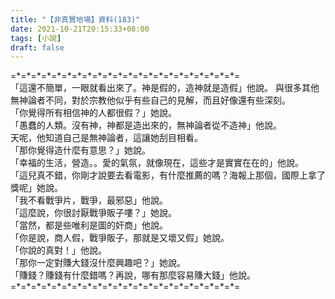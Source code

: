 ```yaml
---
title: "【非真實地場】資料(183)"
date: 2021-10-21T20:15:33+08:00
tags: [小說]
draft: false
---
```


=\*=\*=\*=\*=\*=\*=\*=\*=\*=\*=\*=\*=\*=\*=\*=\*=\*=\*=\*=\*=\*=\*=  
「這還不簡單，一眼就看出來了。神是假的，造神就是造假」他說。 
與很多其他無神論者不同，對於宗教他似乎有些自己的見解，而且好像還有些深刻。  
「你覺得所有相信神的人都很假？」她說。  
「愚蠢的人類。沒有神，神都是造出來的，無神論者從不造神」他說。  
天呢，他知道自己是無神論者，這讓她刮目相看。  
「那你覺得造什麼有意思？」她說。  
「幸福的生活，營造。。愛的氣氛，就像現在，這些才是實實在在的」他說。  
「這兒真不錯，你剛才說要去看電影，有什麼推薦的嗎？海報上那個，國際上拿了獎呢」她說。  
「我不看戰爭片，戰爭，最邪惡」他說。  
「這麼說，你很討厭戰爭販子嘍？」她說。  
「當然，都是些唯利是圖的奸商」他說。  
「你是說，商人假，戰爭販子，那就是又壞又假」她說。  
「你說的真對！」他說。  
「那你一定對賺大錢沒什麼興趣吧？」她說。  
「賺錢？賺錢有什麼錯嗎？再說，哪有那麼容易賺大錢」他說。  
=\*=\*=\*=\*=\*=\*=\*=\*=\*=\*=\*=\*=\*=\*=\*=\*=\*=\*=\*=\*=\*=\*=  
